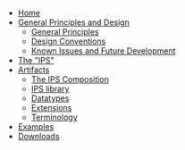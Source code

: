 <?xml version="1.0"?>
<!-- don't remove the line above - to add or remove a menu item commeent in or out -->
<ul class="nav navbar-nav">
	<li>
		<a href="index.html">Home</a>
	</li>
	<li class="dropdown">
		<a href="#" data-toggle="dropdown" class="dropdown-toggle">General Principles and Design</a>
		<ul class="dropdown-menu">
			<li>
				<a href="principles.html">General Principles</a>
			</li>
			<li>
				<a href="design.html">Design Conventions</a>
			</li>
			<li>
				<a href="knownIssues.html">Known Issues and Future Development</a>
			</li>
		</ul>
	</li>
	<li>
		<a href="ipsStructure.html">The "IPS"</a>
	</li>
	<li class="dropdown">
		<a href="#" data-toggle="dropdown" class="dropdown-toggle">Artifacts</a>
		<ul class="dropdown-menu">
			<li>
				<a href="StructureDefinition-Composition-uv-ips.html">The IPS Composition</a>
			</li>
			<li>
				<a href="profiles.html">IPS library</a>
			</li>
			<li>
				<a href="datatypes.html">Datatypes</a>
			</li>
			<li>
				<a href="extensions.html">Extensions</a>
			</li>
			<li>
				<a href="terminology.html">Terminology</a>
			</li>
		</ul>
	</li>
	<li>
		<a href="examples.html">Examples</a>
	</li>
	<li>
		<a href="downloads.html">Downloads</a>
	</li>
</ul>
